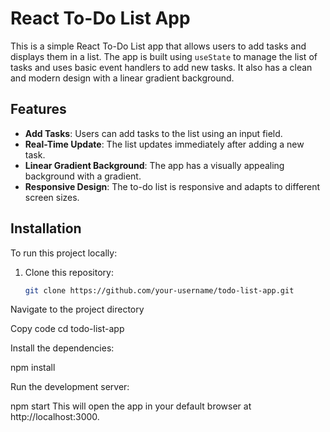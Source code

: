 # React To-Do List App

This is a simple React To-Do List app that allows users to add tasks and displays them in a list. The app is built using `useState` to manage the list of tasks and uses basic event handlers to add new tasks. It also has a clean and modern design with a linear gradient background.

## Features

- **Add Tasks**: Users can add tasks to the list using an input field.
- **Real-Time Update**: The list updates immediately after adding a new task.
- **Linear Gradient Background**: The app has a visually appealing background with a gradient.
- **Responsive Design**: The to-do list is responsive and adapts to different screen sizes.

## Installation

To run this project locally:

1. Clone this repository:
   ```bash
   git clone https://github.com/your-username/todo-list-app.git
Navigate to the project directory

Copy code
cd todo-list-app

Install the dependencies:

npm install

Run the development server:

npm start
This will open the app in your default browser at http://localhost:3000.
